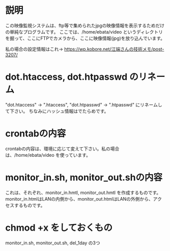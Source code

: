 # 説明

この映像監視システムは、ftp等で集められたjpgの映像情報を表示するためだけの単純なプログラムです。
ここでは、/home/ebata/video というディレクトリを掘って、ここにFTPでカメラから、ここに映像情報(jpg)を放り込んでいます。

私の場合の設定情報はこれ→ https://wp.kobore.net/江端さんの技術メモ/post-3207/

# dot.htaccess, dot.htpasswd のリネーム
 "dot.htaccess" → ".htaccess", "dot.htpasswd" → ".htpasswd" にリネームして下さい。
 ちなみにハッシュ情報はでたらめです。

# crontabの内容
crontabの内容は、環境に応じて変えて下さい。私の場合は、/home/ebata/video を使っています。

# monitor_in.sh, monitor_out.shの内容
これは、それぞれ、monitor_in.hmtl, monitor_out.hmtl を作成するものです。
monitor_in.htmlはLANの内側から、monitor_out.htmlはLANの外側から、アクセスするものです。

# chmod +x をしておくもの
monitor_in.sh, monitor_out.sh, del_1day の3つ


